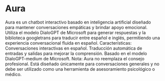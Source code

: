 # Aura
Aura es un chatbot interactivo basado en inteligencia artificial diseñado para mantener conversaciones empáticas y brindar apoyo emocional. Utiliza el modelo DialoGPT de Microsoft para generar respuestas y la biblioteca googletrans para traducir entre español e inglés, permitiendo una experiencia conversacional fluida en español.
Características:
Conversaciones interactivas en español.
Traducción automática de entradas y salidas para mejorar la comprensión.
Basado en el modelo DialoGPT-medium de Microsoft.
Nota:
Aura no reemplaza el consejo profesional. Está diseñado únicamente para conversaciones generales y no debe ser utilizado como una herramienta de asesoramiento psicológico o médico.
